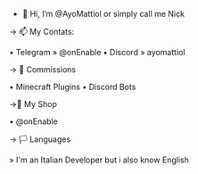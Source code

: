 - 👋 Hi, I’m @AyoMattiol or simply call me Nick

→ 📫 My Contats:

• Telegram » @onEnable
• Discord » ayomattiol

→ 💸 Commissions

• Minecraft Plugins
• Discord Bots

→👑 My Shop

• @onEnable


→ 🏳️ Languages

» I'm an Italian Developer but i also know English
